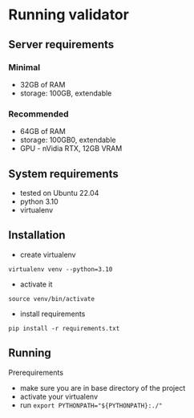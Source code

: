 # Running validator

## Server requirements

### Minimal 
 - 32GB of RAM
 - storage: 100GB, extendable

### Recommended
 - 64GB of RAM
 - storage: 100GB0, extendable
 - GPU - nVidia RTX, 12GB VRAM

## System requirements

- tested on Ubuntu 22.04
- python 3.10
- virtualenv


## Installation 

- create virtualenv

`virtualenv venv --python=3.10`

- activate it 

`source venv/bin/activate`

- install requirements

`pip install -r requirements.txt`

## Running

Prerequirements 

- make sure you are in base directory of the project
- activate your virtualenv 
- run `export PYTHONPATH="${PYTHONPATH}:./"`